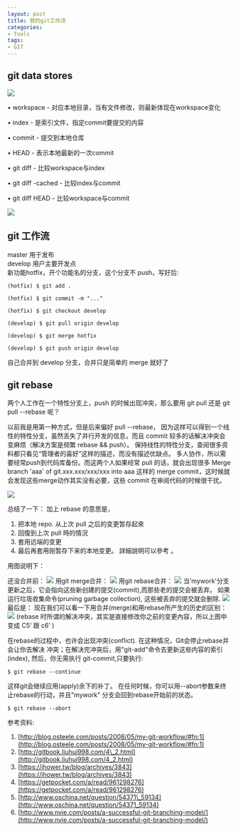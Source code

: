 ```yaml
---
layout: post
title: 我的git工作流
categories:
- Tools
tags:
- GIT 
---
```




## git data stores
 
![](http://ww2.sinaimg.cn/large/637573b1gw1etsbgs5we2j20dd0cnmyl.jpg)

•	workspace - 对应本地目录，当有文件修改，则最新体现在workspace变化

•	index - 是索引文件，指定commit要提交的内容

•	commit - 提交到本地仓库

•	HEAD - 表示本地最新的一次commit

•	git diff - 比较workspace与index

•	git diff -cached - 比较index与commit

•	git diff HEAD - 比较workspace与commit


![](http://ww2.sinaimg.cn/large/637573b1gw1etsbhk7uycj20e50huwgq.jpg)

## git 工作流
  
master 用于发布  
develop 用户主要开发点  
新功能hotfix，开个功能名的分支，这个分支不 push，写好后:

`(hotfix) $ git add .`

`(hotfix) $ git commit -m "..."`

`(hotfix) $ git checkout develop`

`(develop) $ git pull origin develop`

`(develop) $ git merge hotfix `

`(develop) $ git push origin develop`

自己合并到 develop 分支，合并只是简单的 merge 就好了


## git rebase

两个人工作在一个特性分支上，push 的时候出现冲突，那么要用
git pull
还是
git pull --rebase
呢？

以前我是用第一种方式，但是后来偏好
 pull --rebase，
因为这样可以得到一个线性的特性分支，虽然丢失了并行开发的信息，而且 commit 较多的话解决冲突会变麻烦（解决方案是频繁 rebase && push）。
保持线性的特性分支，查阅很多资料都只看见“管理者的喜好”这样的描述，而没有描述优缺点。
多人协作，所以需要经常push到代码库备份。而这两个人如果经常 pull 的话，就会出现很多
Merge branch 'aaa' of git.xxx.xxx/xxx/xxx into aaa
这样的 merge commit，这时候就会发现这些merge动作其实没有必要，这些 commit 在审阅代码的时候很干扰。

![](http://ihower.tw/blog/wp-content/uploads/2010/02/git-merge.jpg)

总结了一下：
加上 rebase 的意思是， 
1. 把本地 repo. 从上次 pull 之后的变更暂存起來 
2. 回復到上次 pull 時的情況 
3. 套用远端的变更 
4. 最后再套用刚暂存下来的本地变更。
詳細說明可以參考 [](http://gitready.com/advanced/2009/02/11/pull-with-rebase.html "pull with rebase")。

用图说明下：

还没合并前：
![](http://gitbook.liuhui998.com/assets/images/figure/rebase1.png)
用git merge合并：
![](http://gitbook.liuhui998.com/assets/images/figure/rebase2.png)
用git rebase合并：
![](http://gitbook.liuhui998.com/assets/images/figure/rebase3.png)
当'mywork'分支更新之后，它会指向这些新创建的提交(commit),而那些老的提交会被丢弃。 如果运行垃圾收集命令(pruning garbage collection), 这些被丢弃的提交就会删除.
![](http://gitbook.liuhui998.com/assets/images/figure/rebase4.png)
最后是：
现在我们可以看一下用合并(merge)和用rebase所产生的历史的区别：
![](http://gitbook.liuhui998.com/assets/images/figure/rebase5.png)
(rebase 时所谓的解决冲突，其实是直接修改你之前的变更內容，所以上图中变成 C5’ 跟 c6’ )

在rebase的过程中，也许会出现冲突(conflict). 在这种情况，Git会停止rebase并会让你去解决 冲突；在解决完冲突后，用"git-add"命令去更新这些内容的索引(index), 然后，你无需执行 git-commit,只要执行:

`$ git rebase --continue`

这样git会继续应用(apply)余下的补丁。
在任何时候，你可以用--abort参数来终止rebase的行动，并且"mywork" 分支会回到rebase开始前的状态。

`$ git rebase --abort`


参考资料:

1. [http://blog.osteele.com/posts/2008/05/my-git-workflow/#fn:1](http://blog.osteele.com/posts/2008/05/my-git-workflow/#fn:1)
2. [http://gitbook.liuhui998.com/4\_2.html](http://gitbook.liuhui998.com/4_2.html)
3. [https://ihower.tw/blog/archives/3843](https://ihower.tw/blog/archives/3843)
4. [https://getpocket.com/a/read/961298276](https://getpocket.com/a/read/961298276)
5. [http://www.oschina.net/question/54371\_59134](http://www.oschina.net/question/54371_59134)
6. [http://www.nvie.com/posts/a-successful-git-branching-model/](http://www.nvie.com/posts/a-successful-git-branching-model/)




